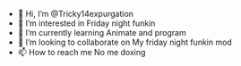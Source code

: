- 👋 Hi, I’m @Tricky14expurgation
- 👀 I’m interested in Friday night funkin
- 🌱 I’m currently learning Animate and program
- 💞️ I’m looking to collaborate on My friday night funkin mod 
- 📫 How to reach me No me doxing

<!---
Tricky14expurgation/Tricky14expurgation is a ✨ special ✨ repository because its `README.md` (this file) appears on your GitHub profile.
You can click the Preview link to take a look at your changes.
--->
